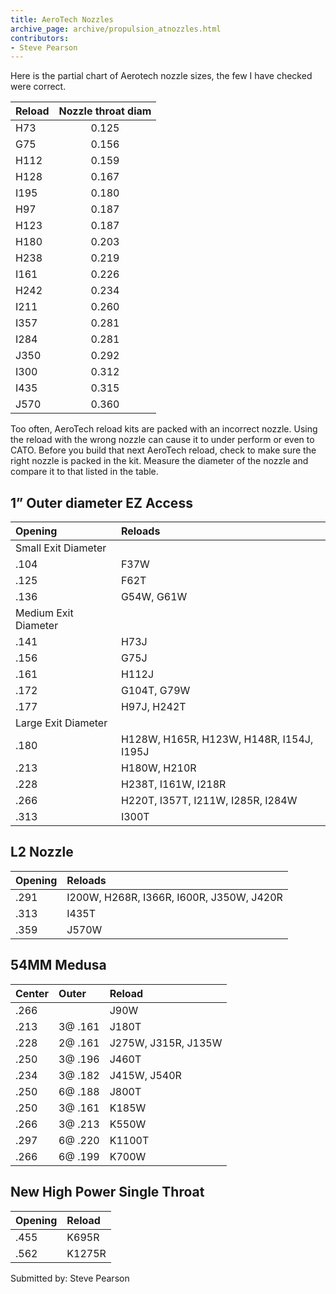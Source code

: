 ```yaml
---
title: AeroTech Nozzles
archive_page: archive/propulsion_atnozzles.html
contributors:
- Steve Pearson
---
```

Here is the partial chart of Aerotech nozzle sizes, the few I have checked were correct.

| Reload   | Nozzle  throat diam  |
|:---------|:--------------------:|
| H73      | 0.125                |
| G75      | 0.156                |
| H112     | 0.159                |
| H128     | 0.167                |
| I195     | 0.180                |
| H97      | 0.187                |
| H123     | 0.187                |
| H180     | 0.203                |
| H238     | 0.219                |
| I161     | 0.226                |
| H242     | 0.234                |
| I211     | 0.260                |
| I357     | 0.281                |
| I284     | 0.281                |
| J350     | 0.292                |
| I300     | 0.312                |
| I435     | 0.315                |
| J570     | 0.360                |

Too often, AeroTech reload kits are packed with an incorrect nozzle.
Using the reload with the wrong nozzle can cause it to under perform or even to CATO.
Before you build that next AeroTech reload, check to make sure the right nozzle is packed in the kit.
Measure the diameter of the nozzle and compare it to that listed in the table.

## 1” Outer diameter EZ Access

|        Opening       |                  Reloads                 |
|:---------------------|:-----------------------------------------|
| Small Exit Diameter  |                                          |
| .104                 | F37W                                     |
| .125                 | F62T                                     |
| .136                 | G54W, G61W                               |
| Medium Exit Diameter |                                          |
| .141                 | H73J                                     |
| .156                 | G75J                                     |
| .161                 | H112J                                    |
| .172                 | G104T, G79W                              |
| .177                 | H97J, H242T                              |
| Large Exit Diameter  |                                          |
| .180                 | H128W, H165R, H123W, H148R, I154J, I195J |
| .213                 | H180W, H210R                             |
| .228                 | H238T, I161W, I218R                      |
| .266                 | H220T, I357T, I211W, I285R, I284W        |
| .313                 | I300T                                    |


## L2 Nozzle

| Opening |                  Reloads                 |
|:--------|:-----------------------------------------|
| .291    | I200W, H268R, I366R, I600R, J350W, J420R |
| .313    | I435T                                    |
| .359    | J570W                                    |

## 54MM Medusa

| Center |  Outer  |        Reload       |
|:-------|:--------|:--------------------|
| .266   |         | J90W                |
| .213   | 3@ .161 | J180T               |
| .228   | 2@ .161 | J275W, J315R, J135W |
| .250   | 3@ .196 | J460T               |
| .234   | 3@ .182 | J415W, J540R        |
| .250   | 6@ .188 | J800T               |
| .250   | 3@ .161 | K185W               |
| .266   | 3@ .213 | K550W               |
| .297   | 6@ .220 | K1100T              |
| .266   | 6@ .199 | K700W               |

## New High Power Single Throat

| Opening | Reload |
|:--------|:-------|
| .455    | K695R  |
| .562    | K1275R |

Submitted by: Steve Pearson

